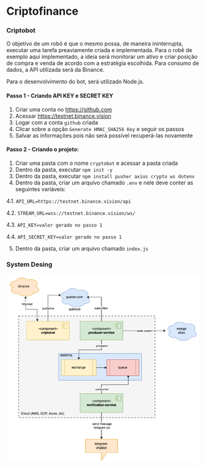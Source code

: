 # Criptofinance

### Criptobot

O objetivo de um robô é que o mesmo possa, de maneira ininterrupta, executar uma tarefa preaviamente criada e implementada.
Para o robê de exemplo aqui implementado, a ideia será monitorar um ativo e criar posição de compra e venda de acordo com a estratégia escolhida.
Para consumo de dados, a API utilizada será da Binance.

Para o desenvolvimento do bot, será utilizado Node.js.

#### Passo 1 - Criando API KEY e SECRET KEY
1. Criar uma conta no https://github.com
2. Acessar https://testnet.binance.vision 
3. Logar com a conta `github` criada
4. Clicar sobre a opção `Generate HMAC_SHA256 Key` e seguir os passos
5. Salvar as informações pois não será possível recuperá-las novamente

#### Passo 2 - Criando o projeto:
1. Criar uma pasta com o nome `cryptobot` e acessar a pasta criada
2. Dentro da pasta, executar `npm init -y`
3. Dentro da pasta, executar `npm install pusher axios crypto ws dotenv`
4. Dentro da pasta, criar um arquivo chamado `.env` e nele deve conter as seguintes variáveis: 

  4.1. `API_URL=https://testnet.binance.vision/api`
  
  4.2. `STREAM_URL=wss://testnet.binance.vision/ws/`
  
  4.3. `API_KEY=valor gerado no passo 1`
  
  4.4. `API_SECRET_KEY=valor gerado no passo 1`
  
5. Dentro da pasta, criar um arquivo chamado `index.js`

### System Desing

![criptofinance](https://github.com/aulas-unisal/criptofinance/blob/main/criptofinance.drawio.png)
